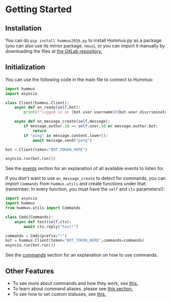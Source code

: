 # Getting Started

## Installation

You can do `pip install hummus2016.py` to install Hummus.py as a package (you can also use its mirror package, `hmus`), or you can import it manually by downloading the files at [the GitLab repository.](https://gitlab.com/lg125yt/hummus.py)

## Initialization

You can use the following code in the main file to connect to Hummus:
```py
import hummus
import asyncio

class Client(hummus.Client):
	async def on_ready(self,bot):
		print(f"Logged in as {bot.user.username}#{bot.user.discriminator}")

	async def on_message_create(self,message):
		if message.author.id == self.user.id or message.author.bot:
			return
		if "ping" in message.content.lower():
			await message.send("pong")

bot = Client(token="BOT_TOKEN_HERE")

asyncio.run(bot.run())
```

See the [events](features/events.md) section for an explanation of all available events to listen for.

If you don't want to use `on_message_create` to detect for commands, you can import `Commands` from `hummus.utils` and create functions under that. (remember: In every function, you must have the `self` and `ctx` parameters!):

```py
import asyncio
import hummus
from hummus.utils import Commands

class Cmds(Commands):
	async def test(self,ctx):
		await ctx.reply("test!")

commands = Cmds(prefix="!")
bot = hummus.Client(token="BOT_TOKEN_HERE",commands=commands)
asyncio.run(bot.run())
```

See the [commands](features/commands.md) section for an explanation on how to use commands.

## Other Features

- To see more about commands and how they work, see [this.](features/commands.md)
- To learn about command aliases, please see [this section.](utilities/aliases.md)
- To see how to set custom statuses, see [this.](utilities/statuses.md)